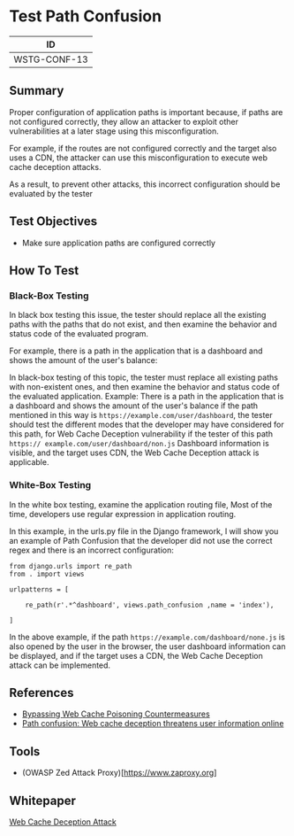 # Test Path Confusion


|ID          |
|------------|
|WSTG-CONF-13|

## Summary
Proper configuration of application paths is important because, if paths are not configured correctly, they allow an attacker to exploit other vulnerabilities at a later stage using this misconfiguration.

For example, if the routes are not configured correctly and the target also uses a CDN, the attacker can use this misconfiguration to execute web cache deception attacks.

As a result, to prevent other attacks, this incorrect configuration should be evaluated by the tester


## Test Objectives
- Make sure application paths are configured correctly


## How To Test
### Black-Box Testing
In black box testing this issue, the tester should replace all the existing paths with the paths that do not exist, and then examine the behavior and status code of the evaluated program.

For example, there is a path in the application that is a dashboard and shows the amount of the user's balance:

In black-box testing of this topic, the tester must replace all existing paths with non-existent ones, and then examine the behavior and status code of the evaluated application. Example: There is a path in the application that is a dashboard and shows the amount of the user's balance if the path mentioned in this way is ```https://example.com/user/dashboard```, the tester should test the different modes that the developer may have considered for this path, for Web Cache Deception vulnerability if the tester of this path ```https:// example.com/user/dashboard/non.js``` Dashboard information is visible, and the target uses CDN, the Web Cache Deception attack is applicable.

### White-Box Testing
In the white box testing, examine the application routing file, Most of the time, developers use regular expression in application routing.

In this example, in the urls.py file in the Django framework, I will show you an example of Path Confusion that the developer did not use the correct regex and there is an incorrect configuration:
```
from django.urls import re_path
from . import views

urlpatterns = [

    re_path(r'.*^dashboard', views.path_confusion ,name = 'index'),

]
```

In the above example, if the path ```https://example.com/dashboard/none.js``` is also opened by the user in the browser, the user dashboard information can be displayed, and if the target uses a CDN, the Web Cache Deception attack can be implemented.

## References
- [Bypassing Web Cache Poisoning Countermeasures](https://portswigger.net/research/bypassing-web-cache-poisoning-countermeasures)
- [Path confusion: Web cache deception threatens user information online](https://portswigger.net/daily-swig/path-confusion-web-cache-deception-threatens-user-information-online)

## Tools 
- (OWASP Zed Attack Proxy)[https://www.zaproxy.org]

## Whitepaper
[Web Cache Deception Attack](https://omergil.blogspot.com/2017/02/web-cache-deception-attack.html)
